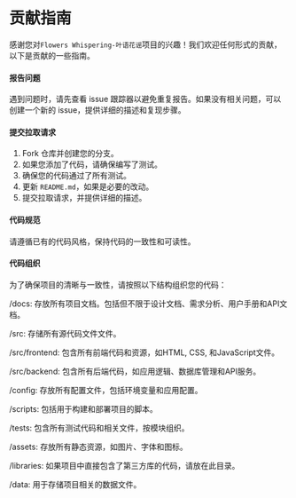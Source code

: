 

# 贡献指南

感谢您对`Flowers Whispering-叶语花谣`项目的兴趣！我们欢迎任何形式的贡献，以下是贡献的一些指南。

#### 报告问题

遇到问题时，请先查看 issue 跟踪器以避免重复报告。如果没有相关问题，可以创建一个新的 issue，提供详细的描述和复现步骤。

#### 提交拉取请求

1. Fork 仓库并创建您的分支。
2. 如果您添加了代码，请确保编写了测试。
3. 确保您的代码通过了所有测试。
4. 更新 `README.md`，如果是必要的改动。
5. 提交拉取请求，并提供详细的描述。

#### 代码规范

请遵循已有的代码风格，保持代码的一致性和可读性。

#### 代码组织

为了确保项目的清晰与一致性，请按照以下结构组织您的代码：

/docs: 存放所有项目文档。包括但不限于设计文档、需求分析、用户手册和API文档。

/src: 存储所有源代码文件文件。

/src/frontend: 包含所有前端代码和资源，如HTML, CSS, 和JavaScript文件。

/src/backend: 包含所有后端代码，如应用逻辑、数据库管理和API服务。

/config: 存放所有配置文件，包括环境变量和应用配置。

/scripts: 包括用于构建和部署项目的脚本。

/tests: 包含所有测试代码和相关文件，按模块组织。

/assets: 存放所有静态资源，如图片、字体和图标。

/libraries: 如果项目中直接包含了第三方库的代码，请放在此目录。

/data: 用于存储项目相关的数据文件。